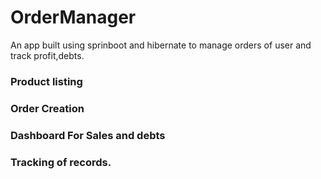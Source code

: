 # OrderManager
An app built using sprinboot and hibernate to manage orders of user and track profit,debts.

### Product listing
### Order Creation
### Dashboard For Sales and debts
### Tracking of records.
